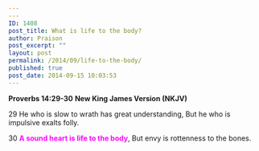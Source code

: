 ```yaml
---
---
ID: 1408
post_title: What is life to the body?
author: Praison
post_excerpt: ""
layout: post
permalink: /2014/09/life-to-the-body/
published: true
post_date: 2014-09-15 10:03:53
---
```

<strong>Proverbs 14:29-30</strong>
<strong>New King James Version (NKJV)</strong>

29 He who is slow to wrath has great understanding,
But he who is impulsive exalts folly.

30 <span style="color: #ff00ff;"><strong>A sound heart is life to the body</strong></span>,
But envy is rottenness to the bones.